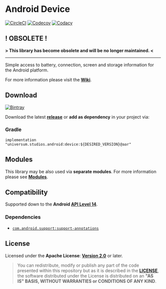 Android Device
===============

[![CircleCI](https://circleci.com/gh/universum-studios/android_device.svg?style=shield)](https://circleci.com/gh/universum-studios/android_device)
[![Codecov](https://codecov.io/gh/universum-studios/android_device/branch/master/graph/badge.svg)](https://codecov.io/gh/universum-studios/android_device)
[![Codacy](https://api.codacy.com/project/badge/Grade/a9cb0ea55486495ebfeb83432934d07d)](https://www.codacy.com/app/universum-studios/android_device?utm_source=github.com&amp;utm_medium=referral&amp;utm_content=universum-studios/android_device&amp;utm_campaign=Badge_Grade)

## ! OBSOLETE ! ##

**> This library has become obsolete and will be no longer maintained. <**

---

Simple access to battery, connection, screen and storage information for the Android platform.

For more information please visit the **[Wiki](https://github.com/universum-studios/android_device/wiki)**.

## Download ##
[![Bintray](https://api.bintray.com/packages/universum-studios/android/universum.studios.android%3Adevice/images/download.svg)](https://bintray.com/universum-studios/android/universum.studios.android%3Adevice/_latestVersion)

Download the latest **[release](https://github.com/universum-studios/android_device/releases "Releases page")** or **add as dependency** in your project via:

### Gradle ###

    implementation "universum.studios.android:device:${DESIRED_VERSION}@aar"

## Modules ##

This library may be also used via **separate modules**. For more information please see **[Modules](https://github.com/universum-studios/android_device/blob/master/MODULES.md)**.

## Compatibility ##

Supported down to the **Android [API Level 14](http://developer.android.com/about/versions/android-4.0.html "See API highlights")**.

### Dependencies ###

- [`com.android.support:support-annotations`](https://developer.android.com/topic/libraries/support-library/packages.html#annotations)

## License ##

Licensed under the **Apache License**: **[Version 2.0](http://www.apache.org/licenses/LICENSE-2.0)** or later.

> You can redistribute, modify or publish any part of the code presented within this repository but as it is described in the [**LICENSE**](https://github.com/universum-studios/android_device/blob/master/LICENSE.md), the software distributed under the License is distributed on an **"AS IS" BASIS, WITHOUT WARRANTIES or CONDITIONS OF ANY KIND**.
